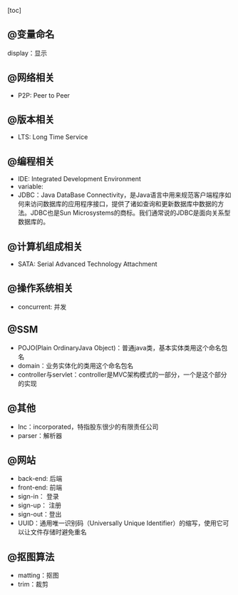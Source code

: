[toc]

## @变量命名

display：显示

## @网络相关

- P2P: Peer to Peer

## @版本相关

- LTS: Long Time Service

## @编程相关

- IDE: Integrated Development Environment
- variable: 
- JDBC：Java DataBase Connectivity，是Java语言中用来规范客户端程序如何来访问数据库的应用程序接口，提供了诸如查询和更新数据库中数据的方法。JDBC也是Sun Microsystems的商标。我们通常说的JDBC是面向关系型数据库的。

## @计算机组成相关

- SATA: Serial Advanced Technology Attachment

## @操作系统相关

- concurrent: 并发

## @SSM

- POJO(Plain OrdinaryJava Object)：普通java类，基本实体类用这个命名包名
- domain：业务实体化的类用这个命名包名
- controller与servlet：controller是MVC架构模式的一部分，一个是这个部分的实现

## @其他

- Inc：incorporated，特指股东很少的有限责任公司
- parser：解析器

## @网站

- back-end: 后端
- front-end: 前端
- sign-in： 登录
- sign-up： 注册
- sign-out：登出
- UUID：通用唯一识别码（Universally Unique Identifier）的缩写，使用它可以让文件存储时避免重名

## @抠图算法

- matting：抠图
- trim：裁剪

